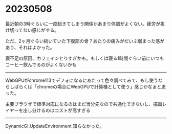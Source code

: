 # 20230508

最近朝の3時ぐらいに一度起きてしまう関係かあまり体調がよくない。疲労が抜け切ってない感じがする。

ただ、2ヶ月ぐらい続いていた下腹部の骨？あたりの痛みがだいぶ弱まった感があり、それはよかった。

寝不足の原因、カフェインとりすぎかも。もしくは寝る1時間ぐらい前にいつもコーヒー飲んでるのがよくないかも

---

WebGPUがchrome113でデフォになるにあたって色々調べてみて、もし使うならしばらくは「chromeの場合にWebGPUで計算機として使う」感じかなぁと思った。

主要ブラウザで標準対応になるのはまだ当分先なので共通化できないし、描画レイヤーを出し分けるのはコストが高すぎる

---

DynamicGI.UpdateEnvironment 知らなかった。